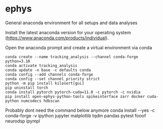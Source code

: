 # ephys
General anaconda environment for all setups and data analyses

Install the latest anaconda version for your operating system (https://www.anaconda.com/products/individual).

Open the anaconda prompt and create a virtual environment via conda
````
conda create --name tracking_analysis --channel conda-forge python=3.10
conda activate tracking_analysis
conda update -n base -c defaults conda
conda config --add channels conda-forge
conda config --set channel_priority strict
python -m pip install kilosort[gui]
pip uninstall torch
conda install pytorch pytorch-cuda=11.8 -c pytorch -c nvidia
pip install open-ephys-python-tools spikeinterface zarr docker cuda-python numcodecs hdbscan
````
Probably dont need the command below anymore
conda install --yes -c conda-forge -v ipython jupyter matplotlib tqdm pandas pytest fooof neurodsp ipympl 